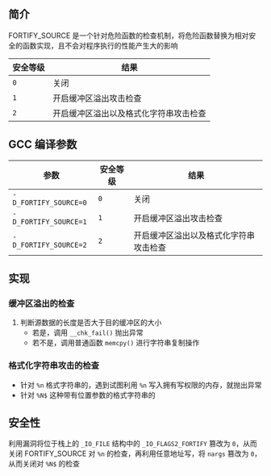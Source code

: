 ## 简介
FORTIFY_SOURCE 是一个针对危险函数的检查机制，将危险函数替换为相对安全的函数实现，且不会对程序执行的性能产生大的影响

| 安全等级 | 结果                  |
| ---- | ------------------- |
| `0`  | 关闭                  |
| `1`  | 开启缓冲区溢出攻击检查         |
| `2`  | 开启缓冲区溢出以及格式化字符串攻击检查 |
## GCC 编译参数
| 参数                    | 安全等级 | 结果                  |
| --------------------- | ---- | ------------------- |
| `-D_FORTIFY_SOURCE=0` | `0`  | 关闭                  |
| `-D_FORTIFY_SOURCE=1` | `1`  | 开启缓冲区溢出攻击检查         |
| `-D_FORTIFY_SOURCE=2` | `2`  | 开启缓冲区溢出以及格式化字符串攻击检查 |
## 实现
### 缓冲区溢出的检查
1. 判断源数据的长度是否大于目的缓冲区的大小
	- 若是，调用 `__chk_fail()` 抛出异常
	- 若不是，调用普通函数 `memcpy()` 进行字符串复制操作
### 格式化字符串攻击的检查
- 针对 `%n` 格式字符串的，遇到试图利用 `%n` 写入拥有写权限的内存，就抛出异常
- 针对 `%N$` 这种带有位置参数的格式字符串的

## 安全性
利用漏洞将位于栈上的 `_IO_FILE` 结构中的 `_IO_FLAGS2_FORTIFY` 篡改为 `0`，从而关闭 FORTIFY_SOURCE 对 `%n` 的检查，再利用任意地址写，将 `nargs` 篡改为 `0`，从而关闭对 `%N$` 的检查